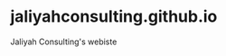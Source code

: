 # jaliyahconsulting.github.io
Jaliyah Consulting's webiste
 <!--https://hackerthemes.com/bootstrap-cheatsheet/ -->
<!-- https://jaliyahconsulting.com/2017/10/28/our-work/ -->